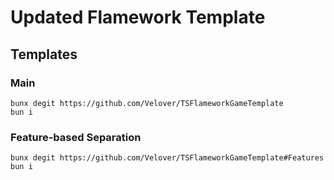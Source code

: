 # Updated Flamework Template

## Templates

### Main

```console
bunx degit https://github.com/Velover/TSFlameworkGameTemplate
bun i
```

### Feature-based Separation

```console
bunx degit https://github.com/Velover/TSFlameworkGameTemplate#Features
bun i
```
